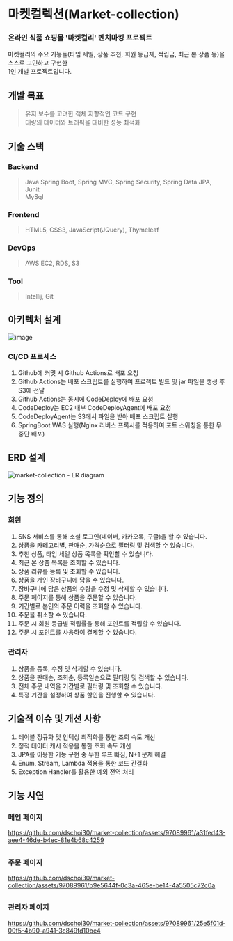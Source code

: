 # 마켓컬렉션(Market-collection)

### 온라인 식품 쇼핑몰 '마켓컬리' 벤치마킹 프로젝트
마켓컬리의 주요 기능들(타임 세일, 상품 추천, 회원 등급제, 적립금, 최근 본 상품 등)을 스스로 고민하고 구현한   
1인 개발 프로젝트입니다.

## 개발 목표
> 유지 보수를 고려한 객체 지향적인 코드 구현   
> 대량의 데이터와 트래픽을 대비한 성능 최적화

## 기술 스택

### Backend
> Java
> Spring Boot, Spring MVC, Spring Security, Spring Data JPA, Junit   
> MySql

### Frontend
> HTML5, CSS3, JavaScript(JQuery), Thymeleaf

### DevOps
> AWS EC2, RDS, S3

### Tool
> Intellij, Git

## 아키텍처 설계
![image](https://user-images.githubusercontent.com/97089961/228763378-e65d33f7-11fd-4905-82cc-e26f95cbe33f.png)

### CI/CD 프로세스
1. Github에 커밋 시 Github Actions로 배포 요청
2. Github Actions는 배포 스크립트를 실행하여 프로젝트 빌드 및 jar 파일을 생성 후 S3에 전달
3. Github Actions는 동시에 CodeDeploy에 배포 요청
4. CodeDeploy는 EC2 내부 CodeDeployAgent에 배포 요청
5. CodeDeployAgent는 S3에서 파일을 받아 배포 스크립트 실행
6. SpringBoot WAS 실행(Nginx 리버스 프록시를 적용하여 포트 스위칭을 통한 무중단 배포)

## ERD 설계
![market-collection - ER diagram](https://user-images.githubusercontent.com/97089961/228749916-0db0ecae-7c7f-4545-8ab0-19d1b9c08f53.png)


## 기능 정의

### 회원
1. SNS 서비스를 통해 소셜 로그인(네이버, 카카오톡, 구글)을 할 수 있습니다.
2. 상품을 카테고리별, 판매순, 가격순으로 필터링 및 검색할 수 있습니다.
3. 추천 상품, 타임 세일 상품 목록을 확인할 수 있습니다.
4. 최근 본 상품 목록을 조회할 수 있습니다.
5. 상품 리뷰를 등록 및 조회할 수 있습니다.
6. 상품을 개인 장바구니에 담을 수 있습니다.
7. 장바구니에 담은 상품의 수량을 수정 및 삭제할 수 있습니다.
8. 주문 페이지를 통해 상품을 주문할 수 있습니다.
9. 기간별로 본인의 주문 이력을 조회할 수 있습니다.
10. 주문을 취소할 수 있습니다.
11. 주문 시 회원 등급별 적립률을 통해 포인트를 적립할 수 있습니다.
12. 주문 시 포인트를 사용하여 결제할 수 있습니다.

### 관리자 
1. 상품을 등록, 수정 및 삭제할 수 있습니다.
2. 상품을 판매순, 조회순, 등록일순으로 필터링 및 검색할 수 있습니다.
3. 전체 주문 내역을 기간별로 필터링 및 조회할 수 있습니다.
4. 특정 기간을 설정하여 상품 할인을 진행할 수 있습니다.

## 기술적 이슈 및 개선 사항
1. 테이블 정규화 및 인덱싱 최적화를 통한 조회 속도 개선
2. 정적 데이터 캐시 적용을 통한 조회 속도 개선
3. JPA를 이용한 기능 구현 중 무한 루프 빠짐, N+1 문제 해결
4. Enum, Stream, Lambda 적용을 통한 코드 간결화
5. Exception Handler를 활용한 예외 전역 처리

## 기능 시연
### 메인 페이지
https://github.com/dschoi30/market-collection/assets/97089961/a31fed43-aee4-46de-b4ec-81e4b68c4259
##
### 주문 페이지
https://github.com/dschoi30/market-collection/assets/97089961/b9e5644f-0c3a-465e-be14-4a5505c72c0a
##
### 관리자 페이지
https://github.com/dschoi30/market-collection/assets/97089961/25e5f01d-00f5-4b90-a941-3c849fd10be4
